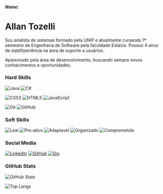 ##### Name:

# Allan Tozelli

Sou analista de sistemas formado pela UNIP e atualmente cursando 1º semestre de Engenharia de Software pela faculdade Estácio. Possuo 4 anos de eqtdXperiência na área de suporte a usuários.

Apaixonado pela área de desenvolvimento, buscando sempre novos conhecimentos e oportunidades.

### Hard Skills

![Java](https://img.shields.io/badge/Java-000?style=for-the-badge&logo=java)
![C#](https://img.shields.io/badge/C%23-000?style=for-the-badge&logo=c-sharp&logoColor=823085)

![CSS3](https://img.shields.io/badge/css3-%231572B6.svg?style=for-the-badge&logo=css3&logoColor=white)
![HTML5](https://img.shields.io/badge/html5-%23E34F26.svg?style=for-the-badge&logo=html5&logoColor=white)
![JavaScript](https://img.shields.io/badge/javascript-%23323330.svg?style=for-the-badge&logo=javascript&logoColor=%23F7DF1E)

![Git](https://img.shields.io/badge/git-%23F05033.svg?style=for-the-badge&logo=git&logoColor=white)
![GitHub](https://img.shields.io/badge/github-%23121011.svg?style=for-the-badge&logo=github&logoColor=white)

### Soft Skills

![Leal](https://img.shields.io/badge/Leal-red)
![Pro-ativo](https://img.shields.io/badge/Pro_Ativo-blue)
![Adaptavel](https://img.shields.io/badge/Adaptável-red)
![Organizado](https://img.shields.io/badge/Organizado-blue)
![Comprometido](https://img.shields.io/badge/Comprometido-red)

### Social Media

[![LinkedIn](https://img.shields.io/badge/LinkedIn-000?style=for-the-badge&logo=linkedin&logoColor=0E76A8)](https://www.linkedin.com/in/allantozelli/)
[![GitHub](https://img.shields.io/badge/Git-Hub?style=for-the-badge&logo=GitHub&color=black)](https://github.com/AllanTozelli)
[![Dio](https://img.shields.io/badge/Dio-perfil?style=for-the-badge&color=black)](https://web.dio.me/users/allan_tozelli?tab=skills)

### GitHub Stats

![GitHub Stats](https://github-readme-stats.vercel.app/api?username=AllanTozelli&theme=transparent&bg_color=000&border_color=30A3DC&show_icons=true&icon_color=30A3DC&title_color=E94D5F&text_color=FFF)

![Top Langs](https://github-readme-stats-git-masterrstaa-rickstaa.vercel.app/api/top-langs/?username=AllanTozelli&layout=compact&bg_color=013&border_color=30A3DC&title_color=E94D5F&text_color=FFF)
